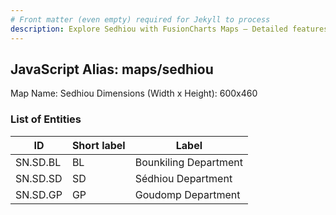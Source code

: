 ```yaml
---
# Front matter (even empty) required for Jekyll to process
description: Explore Sedhiou with FusionCharts Maps – Detailed features for seamless integration. Try now & enhance your data visualization today! 
---
```


## JavaScript Alias: maps/sedhiou

Map Name: Sedhiou
Dimensions (Width x Height): 600x460

### List of Entities

ID | Short label | Label
---|---|---|
SN.SD.BL|BL|Bounkiling Department
SN.SD.SD|SD|Sédhiou Department
SN.SD.GP|GP|Goudomp Department
